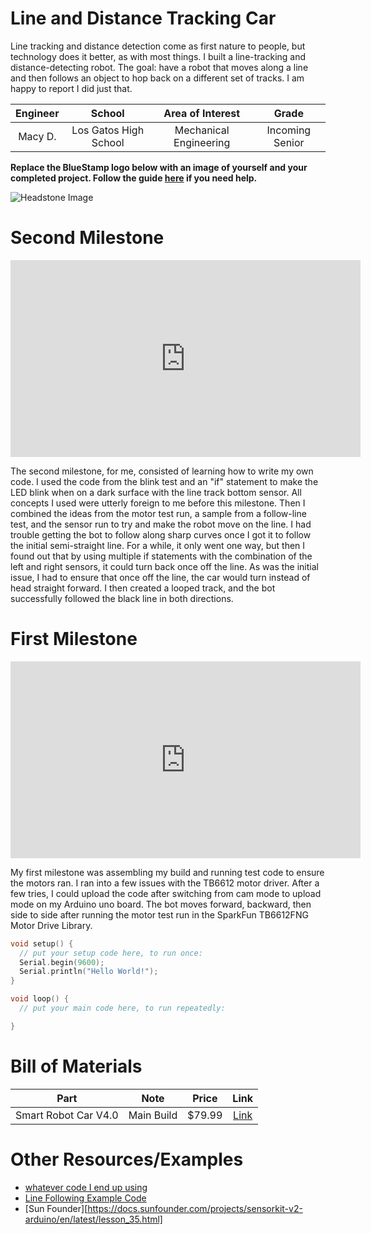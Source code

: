 # Line and Distance Tracking Car
Line tracking and distance detection come as first nature to people, but technology does it better, as with most things. I built a line-tracking and distance-detecting robot. The goal: have a robot that moves along a line and then follows an object to hop back on a different set of tracks. I am happy to report I did just that.

| **Engineer** | **School** | **Area of Interest** | **Grade** |
|:--:|:--:|:--:|:--:|
| Macy D. | Los Gatos High School | Mechanical Engineering | Incoming Senior

**Replace the BlueStamp logo below with an image of yourself and your completed project. Follow the guide [here](https://tomcam.github.io/least-github-pages/adding-images-github-pages-site.html) if you need help.**

![Headstone Image](logo.svg)
  
<!--- # Final Milestone 

**Don't forget to replace the text below with the embedding for your milestone video. Go to Youtube, click Share -> Embed, and copy and paste the code to replace what's below.**

<iframe width="560" height="315" src="https://www.youtube.com/embed/F7M7imOVGug" title="YouTube video player" frameborder="0" allow="accelerometer; autoplay; clipboard-write; encrypted-media; gyroscope; picture-in-picture; web-share" allowfullscreen></iframe>

 For your final milestone, explain the outcome of your project. Key details to include are:
- What you've accomplished since your previous milestone
- What your biggest challenges and triumphs were at BSE
- A summary of key topics you learned about
- What you hope to learn in the future after everything you've learned at BSE --->



# Second Milestone

<!--- **Don't forget to replace the text below with the embedding for your milestone video. Go to Youtube, click Share -> Embed, and copy and paste the code to replace what's below.** --->

<iframe width="560" height="315" src="https://www.youtube.com/embed/y3VAmNlER5Y" title="YouTube video player" frameborder="0" allow="accelerometer; autoplay; clipboard-write; encrypted-media; gyroscope; picture-in-picture; web-share" allowfullscreen></iframe>

The second milestone, for me, consisted of learning how to write my own code. I used the code from the blink test and an "if" statement to make the LED blink when on a dark surface with the line track bottom sensor. All concepts I used were utterly foreign to me before this milestone. Then I combined the ideas from the motor test run, a sample from a follow-line test, and the sensor run to try and make the robot move on the line. I had trouble getting the bot to follow along sharp curves once I got it to follow the initial semi-straight line. For a while, it only went one way, but then I found out that by using multiple if statements with the combination of the left and right sensors, it could turn back once off the line. As was the initial issue, I had to ensure that once off the line, the car would turn instead of head straight forward. I then created a looped track, and the bot successfully followed the black line in both directions. 


# First Milestone

<iframe width="560" height="315" src="https://www.youtube.com/embed/dDlCzctv_jg" title="YouTube video player" frameborder="0" allow="accelerometer; autoplay; clipboard-write; encrypted-media; gyroscope; picture-in-picture; web-share" allowfullscreen></iframe>

My first milestone was assembling my build and running test code to ensure the motors ran. I ran into a few issues with the TB6612 motor driver. After a few tries, I could upload the code after switching from cam mode to upload mode on my Arduino uno board. The bot moves forward, backward, then side to side after running the motor test run in the SparkFun TB6612FNG Motor Drive Library. 

<!--- # Schematics --->
<!--- Here's where you'll put images of your schematics. [Tinkercad] (https://www.tinkercad.com/blog/official-guide-to-tinkercad-circuits) and [Fritzing](https://fritzing.org/learning/) are both great resoruces to create professional schematic diagrams, though BSE recommends Tinkercad becuase it can be done easily and for free in the browser. --->

<!--- # Code --->
<!--- Here's where you'll put your code. The syntax below places it into a block of code. Follow the guide [here]([url](https://www.markdownguide.org/extended-syntax/)) to learn how to customize it to your project needs. --->

```c++
void setup() {
  // put your setup code here, to run once:
  Serial.begin(9600);
  Serial.println("Hello World!");
}

void loop() {
  // put your main code here, to run repeatedly:

}
```

# Bill of Materials 

| **Part** | **Note** | **Price** | **Link** |
|:--:|:--:|:--:|:--:|
| Smart Robot Car V4.0 | Main Build | $79.99 | <a href="https://www.amazon.com/ELEGOO-Tracking-Ultrasonic-Intelligent-Educational/dp/B07KPZ8RSZ"> Link </a> |

# Other Resources/Examples
- [whatever code I end up using](https://trashytuber.github.io/YimingJiaBlueStamp/)
- [Line Following Example Code](https://circuitdigest.com/microcontroller-projects/arduino-uno-line-follower-robot)
- [Sun Founder][https://docs.sunfounder.com/projects/sensorkit-v2-arduino/en/latest/lesson_35.html]
